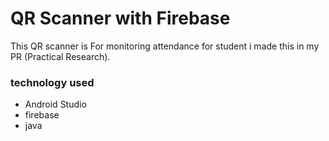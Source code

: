 # QR Scanner with Firebase
This QR scanner is For monitoring attendance for student i made this in my PR (Practical Research).
### technology used
- Android Studio
- firebase
- java
